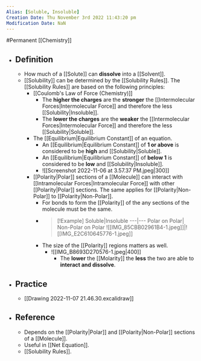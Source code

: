 ```yaml
---
Alias: [Soluble, Insoluble]
Creation Date: Thu November 3rd 2022 11:43:20 pm 
Modification Date: NaN
---
```

#Permanent [[Chemistry]]

- ## Definition
	- How much of a [[Solute]] can **dissolve** into a [[Solvent]].
	- [[Solubility]] can be determined by the [[Solubility Rules]]. The [[Solubility Rules]] are based on the following principles:
		- [[Coulomb's Law of Force (Chemistry)]]
			- The **higher the charges** are the **stronger** the [[Intermolecular Forces|Intermolecular Force]] and therefore the less [[Solubility|Insoluble]].
			- The **lower the charges** are the **weaker** the [[Intermolecular Forces|Intermolecular Force]] and therefore the less [[Solubility|Soluble]].
		- The [[Equilibrium|Equilibrium Constant]] of an equation.
			- An [[Equilibrium|Equilibrium Constant]] of **1 or above** is considered to be **high** and [[Solubility|Soluble]].
			- An [[Equilibrium|Equilibrium Constant]] of **below 1** is considered to be **low** and [[Solubility|Insoluble]].
			- ![[Screenshot 2022-11-06 at 3.57.37 PM.jpeg|300]]
		- [[Polarity|Polar]] sections of a [[Molecule]] can interact with [[Intramolecular Forces|Intramolecular Force]] with other [[Polarity|Polar]] sections. The same applies for [[Polarity|Non-Polar]] to [[Polarity|Non-Polar]].
			- For bonds to form the [[Polarity]] of the any sections of the molecule must be the same.
			- > [!Example]
			  > Soluble|Insoluble
			  > ---|---
			  > Polar on Polar| Non-Polar on Polar
			  > ![[IMG_85CBB02961B4-1.jpeg]]|![[IMG_E2C610645776-1.jpeg]]
			- The size of the [[Polarity]] regions matters as well.
				- ![[IMG_B8693D270576-1.jpeg|400]]
					- The **lower** the [[Molarity]] the **less** the two are able to **interact and dissolve**.
- ## Practice
	- [[Drawing 2022-11-07 21.46.30.excalidraw]]
- ## Reference
	- Depends on the [[Polarity|Polar]] and [[Polarity|Non-Polar]] sections of a [[Molecule]].
	- Useful in [[Net Equation]].
	- [[Solubility Rules]].
